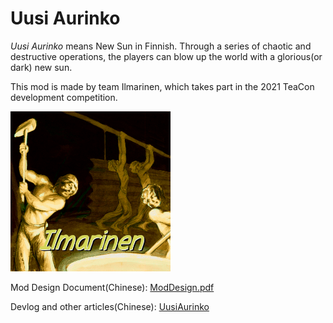# Uusi Aurinko
*Uusi Aurinko* means New Sun in Finnish. Through a series of chaotic and destructive operations,
the players can blow up the world with a glorious(or dark) new sun.

This mod is made by team Ilmarinen, which takes part in the 2021 TeaCon development competition.

<style>
img {
    width: 256px;
}
</style>

![](./Ilmarinen.png)

Mod Design Document(Chinese): [ModDesign.pdf](https://github.com/LucunJi/uusi-aurinko/blob/master/documents/ModDesign.pdf)

Devlog and other articles(Chinese): [UusiAurinko](https://lucunji.github.io/tags/UusiAurinko/)